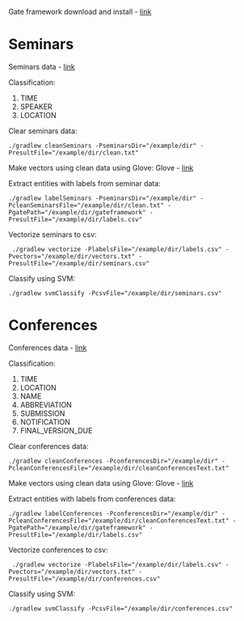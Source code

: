 Gate framework download and install - [link](https://gate.ac.uk/download/)

# Seminars

Seminars data - [link](https://people.cs.umass.edu/~mccallum/data/sa-tagged.tar.gz)

Classification:
1. TIME
2. SPEAKER
3. LOCATION

Clear seminars data:
```
./gradlew cleanSeminars -PseminarsDir="/example/dir" -PresultFile="/example/dir/clean.txt"
```

Make vectors using clean data using Glove:
Glove - [link](https://github.com/stanfordnlp/GloVe)

Extract entities with labels from seminar data:
```
./gradlew labelSeminars -PseminarsDir="/example/dir" -PcleanSeminarsFile="/example/dir/clean.txt" -PgatePath="/example/dir/gateframework" -PresultFile="/example/dir/labels.csv"
```

Vectorize seminars to csv:
```
 ./gradlew vectorize -PlabelsFile="/example/dir/labels.csv" -Pvectors="/example/dir/vectors.txt" -PresultFile="/example/dir/seminars.csv"
```

Classify using SVM:
```
./gradlew svmClassify -PcsvFile="/example/dir/seminars.csv"
```

# Conferences

Conferences data - [link](http://ii.pw.edu.pl/%7Epandrusz/data/conferences/conferences-data-0.2.tgz)

Classification:
1. TIME
2. LOCATION
3. NAME
4. ABBREVIATION
5. SUBMISSION
6. NOTIFICATION
7. FINAL_VERSION_DUE

Clear conferences data:
```
./gradlew cleanConferences -PconferencesDir="/example/dir" -PcleanConferencesFile="/example/dir/cleanConferencesText.txt"
```

Make vectors using clean data using Glove:
Glove - [link](https://github.com/stanfordnlp/GloVe)

Extract entities with labels from conferences data:
```
./gradlew labelConferences -PconferencesDir="/example/dir" -PcleanConferencesFile="/example/dir/cleanConferencesText.txt" -PgatePath="/example/dir/gateframework" -PresultFile="/example/dir/labels.csv"
```

Vectorize conferences to csv:
```
 ./gradlew vectorize -PlabelsFile="/example/dir/labels.csv" -Pvectors="/example/dir/vectors.txt" -PresultFile="/example/dir/conferences.csv"
 ```
 
 Classify using SVM:
```
./gradlew svmClassify -PcsvFile="/example/dir/conferences.csv"
```
